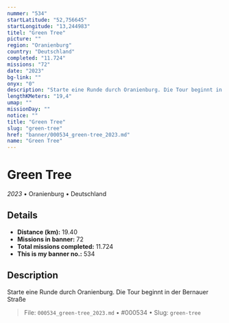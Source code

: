 ```yaml
---
nummer: "534"
startLatitude: "52,756645"
startLongitude: "13,244983"
titel: "Green Tree"
picture: ""
region: "Oranienburg"
country: "Deutschland"
completed: "11.724"
missions: "72"
date: "2023"
bg-link: ""
onyx: "0"
description: "Starte eine Runde durch Oranienburg. Die Tour beginnt in der Bernauer Straße"
lengthKMeters: "19,4"
umap: ""
missionDay: ""
notice: ""
title: "Green Tree"
slug: "green-tree"
href: "banner/000534_green-tree_2023.md"
name: "Green Tree"
---
```

# Green Tree

*2023* • Oranienburg • Deutschland





## Details
- **Distance (km):** 19.40
- **Missions in banner:** 72
- **Total missions completed:** 11.724
- **This is my banner no.:** 534



## Description
Starte eine Runde durch Oranienburg. Die Tour beginnt in der Bernauer Straße




> File: `000534_green-tree_2023.md` • #000534 • Slug: `green-tree`
